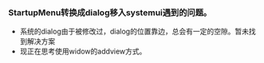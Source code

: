 ### StartupMenu转换成dialog移入systemui遇到的问题。
- 系统的dialog由于被修改过，dialog的位置靠边，总会有一定的空隙。暂未找到解决方案
- 现正在思考使用widow的addview方式。

